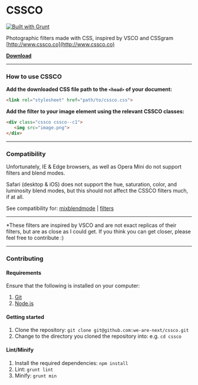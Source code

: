 # CSSCO

[![Built with Grunt](https://cdn.gruntjs.com/builtwith.svg)](http://gruntjs.com/)

Photographic filters made with CSS, inspired by VSCO and CSSgram [http://www.cssco.co](http://www.cssco.co)

**[Download](https://raw.githubusercontent.com/we-are-next/cssco/master/cssco.css)**

___

### How to use CSSCO
**Add the downloaded CSS file path to the `<head>` of your document:**

``` html
<link rel="stylesheet" href="path/to/cssco.css">
```


**Add the filter to your image element using the relevant CSSCO classes:**

``` html
<div class="cssco cssco--c1">
   <img src="image.png">
</div>
```

___

### Compatibility

Unfortunately, IE & Edge browsers, as well as Opera Mini do not support filters and blend modes.

Safari (desktop & iOS) does not support the hue, saturation, color, and luminosity blend modes, but this should not affect the CSSCO filters much, if at all.

See compatibility for: [mixblendmode](http://caniuse.com/#feat=css-mixblendmode) | [filters](http://caniuse.com/#feat=css-filters)

___

*These filters are inspired by VSCO and are not exact replicas of their filters, but are as close as I could get. If you think you can get closer, please feel free to contribute :)

___

### Contributing

#### Requirements

Ensure that the following is installed on your computer:

1. [Git](http://git-scm.com/downloads)
2. [Node.js](https://nodejs.org/en/download)

#### Getting started

1. Clone the repository: `git clone git@github.com:we-are-next/cssco.git`
2. Change to the directory you cloned the repository into: e.g. `cd cssco`

#### Lint/Minify

1. Install the required dependencies: `npm install`
2. Lint: `grunt lint`
3. Minify: `grunt min`
